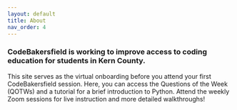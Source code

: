 ```yaml
---
layout: default
title: About
nav_order: 4
---
```

### CodeBakersfield is working to improve access to coding education for students in Kern County.

This site serves as the virtual onboarding before you attend your first CodeBakersfield session. Here, you can access the Questions of the Week (QOTWs) and a tutorial for a brief introduction to Python. Attend the weekly Zoom sessions for live instruction and more detailed walkthroughs!
